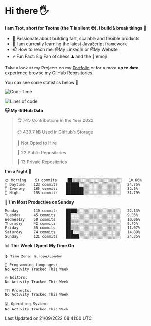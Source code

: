 # Hi there :raised_hand_with_fingers_splayed:
#### I am Tsot, short for Tsotne (the T is silent :wink:). I build & break things :space_invader:
- :telescope: Passionate about building fast, scalable and flexible products
- :seedling: I am currently learning the latest JavaScript framework 
- :mailbox: How to reach me: [@My LinkedIn](https://www.linkedin.com/in/tsotne-gvadzabia/) or [@My Website](https://tsotne.co.uk/contact)
- :zap: Fun Fact: Big Fan of chess ♟ and the 👾 emoji

Take a look at my Projects on my [Portfolio](https://tsotne.co.uk/) or for a more **up to date** experience browse my GitHub Repositories.

You can see some statistics below!:space_invader:
<!--START_SECTION:waka-->
![Code Time](http://img.shields.io/badge/Code%20Time-761%20hrs%202%20mins-blue)

![Lines of code](https://img.shields.io/badge/From%20Hello%20World%20I%27ve%20Written-624%20Thousand%20lines%20of%20code-blue)

**🐱 My GitHub Data** 

> 🏆 745 Contributions in the Year 2022
 > 
> 📦 439.7 kB Used in GitHub's Storage 
 > 
> 🚫 Not Opted to Hire
 > 
> 📜 22 Public Repositories 
 > 
> 🔑 13 Private Repositories  
 > 
**I'm a Night 🦉** 

```text
🌞 Morning    53 commits     ██░░░░░░░░░░░░░░░░░░░░░░░   10.66% 
🌆 Daytime    123 commits    ██████░░░░░░░░░░░░░░░░░░░   24.75% 
🌃 Evening    163 commits    ████████░░░░░░░░░░░░░░░░░   32.8% 
🌙 Night      158 commits    ████████░░░░░░░░░░░░░░░░░   31.79%

```
📅 **I'm Most Productive on Sunday** 

```text
Monday       110 commits    █████░░░░░░░░░░░░░░░░░░░░   22.13% 
Tuesday      45 commits     ██░░░░░░░░░░░░░░░░░░░░░░░   9.05% 
Wednesday    50 commits     ██░░░░░░░░░░░░░░░░░░░░░░░   10.06% 
Thursday     42 commits     ██░░░░░░░░░░░░░░░░░░░░░░░   8.45% 
Friday       55 commits     ██░░░░░░░░░░░░░░░░░░░░░░░   11.07% 
Saturday     74 commits     ███░░░░░░░░░░░░░░░░░░░░░░   14.89% 
Sunday       121 commits    ██████░░░░░░░░░░░░░░░░░░░   24.35%

```


📊 **This Week I Spent My Time On** 

```text
⌚︎ Time Zone: Europe/London

💬 Programming Languages: 
No Activity Tracked This Week

🔥 Editors: 
No Activity Tracked This Week

🐱‍💻 Projects: 
No Activity Tracked This Week

💻 Operating System: 
No Activity Tracked This Week

```


 Last Updated on 21/09/2022 08:41:00 UTC
<!--END_SECTION:waka-->
